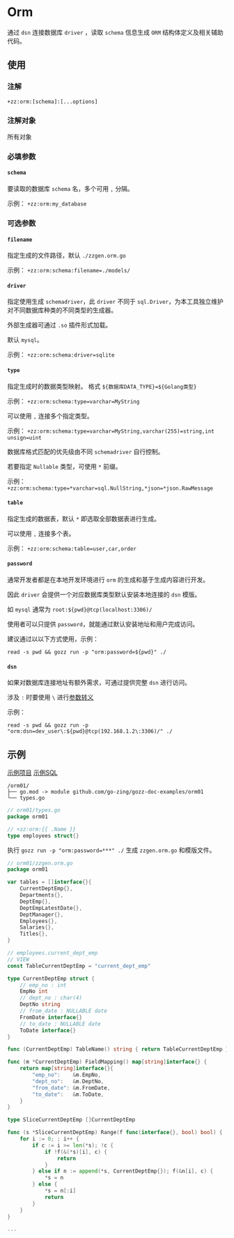 # Orm

通过 `dsn` 连接数据库 `driver` ，读取 `schema` 信息生成 `ORM` 结构体定义及相关辅助代码。

## 使用

### 注解

`+zz:orm:[schema]:[...options]`

### 注解对象

所有对象

### 必填参数

#### `schema`

要读取的数据库 `schema` 名，多个可用 `,` 分隔。

示例： `+zz:orm:my_database`

### 可选参数

#### `filename`

指定生成的文件路径，默认 `./zzgen.orm.go`

示例： `+zz:orm:schema:filename=./models/`

#### `driver`

指定使用生成 `schemadriver`，此 `driver` 不同于 `sql.Driver`，为本工具独立维护对不同数据库种类的不同类型的生成器。

外部生成器可通过 `.so` 插件形式加载。

默认 `mysql`。

示例： `+zz:orm:schema:driver=sqlite`

#### `type`

指定生成时的数据类型映射。 格式 `${数据库DATA_TYPE}=${Golang类型}`

示例： `+zz:orm:schema:type=varchar=MyString`

可以使用 `,` 连接多个指定类型。

示例： `+zz:orm:schema:type=varchar=MyString,varchar(255)=string,int unsign=uint`

数据库格式匹配的优先级由不同 `schemadriver` 自行控制。

若要指定 `Nullable` 类型，可使用 `*` 前缀。

示例： `+zz:orm:schema:type=*varchar=sql.NullString,*json=*json.RawMessage`

#### `table`

指定生成的数据表，默认 `*` 即选取全部数据表进行生成。

可以使用 `,` 连接多个表。

示例： `+zz:orm:schema:table=user,car,order`

#### `password`

通常开发者都是在本地开发环境进行 `orm` 的生成和基于生成内容进行开发。

因此 `driver` 会提供一个对应数据库类型默认安装本地连接的 `dsn` 模版。

如 `mysql` 通常为 `root:${pwd}@tcp(localhost:3306)/`

使用者可以只提供 `password`，就能通过默认安装地址和用户完成访问。

建议通过以以下方式使用，示例：

```shell
read -s pwd && gozz run -p "orm:password=${pwd}" ./
```

#### `dsn`

如果对数据库连接地址有额外需求，可通过提供完整 `dsn` 进行访问。

涉及 `:` 时要使用 `\` 进行[参数转义](../getting-started.md#参数转义)

示例：

```shell
read -s pwd && gozz run -p "orm:dsn=dev_user\:${pwd}@tcp(192.168.1.2\:3306)/" ./
```

## 示例

[示例项目](https://github.com/go-zing/gozz-doc-examples/tree/main/orm01) [示例SQL](https://github.com/datacharmer/test_db/blob/master/employees.sql)

```
/orm01/
├── go.mod -> module github.com/go-zing/gozz-doc-examples/orm01
└── types.go
```

```go
// orm01/types.go
package orm01

// +zz:orm:{{ .Name }}
type employees struct{}

```

执行 `gozz run -p "orm:password=***" ./` 生成 `zzgen.orm.go` 和模版文件。

```go
// orm01/zzgen.orm.go
package orm01

var tables = []interface{}{
	CurrentDeptEmp{},
	Departments{},
	DeptEmp{},
	DeptEmpLatestDate{},
	DeptManager{},
	Employees{},
	Salaries{},
	Titles{},
}

// employees.current_dept_emp
// VIEW
const TableCurrentDeptEmp = "current_dept_emp"

type CurrentDeptEmp struct {
	// emp_no : int
	EmpNo int
	// dept_no : char(4)
	DeptNo string
	// from_date : NULLABLE date
	FromDate interface{}
	// to_date : NULLABLE date
	ToDate interface{}
}

func (CurrentDeptEmp) TableName() string { return TableCurrentDeptEmp }

func (m *CurrentDeptEmp) FieldMapping() map[string]interface{} {
	return map[string]interface{}{
		"emp_no":    &m.EmpNo,
		"dept_no":   &m.DeptNo,
		"from_date": &m.FromDate,
		"to_date":   &m.ToDate,
	}
}

type SliceCurrentDeptEmp []CurrentDeptEmp

func (s *SliceCurrentDeptEmp) Range(f func(interface{}, bool) bool) {
	for i := 0; ; i++ {
		if c := i >= len(*s); !c {
			if !f(&(*s)[i], c) {
				return
			}
		} else if n := append(*s, CurrentDeptEmp{}); f(&n[i], c) {
			*s = n
		} else {
			*s = n[:i]
			return
		}
	}
}

...

```